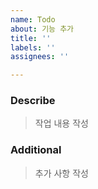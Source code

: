 ```yaml
---
name: Todo
about: 기능 추가
title: ''
labels: ''
assignees: ''

---
```


### Describe
> 작업 내용 작성

### Additional
> 추가 사항 작성
